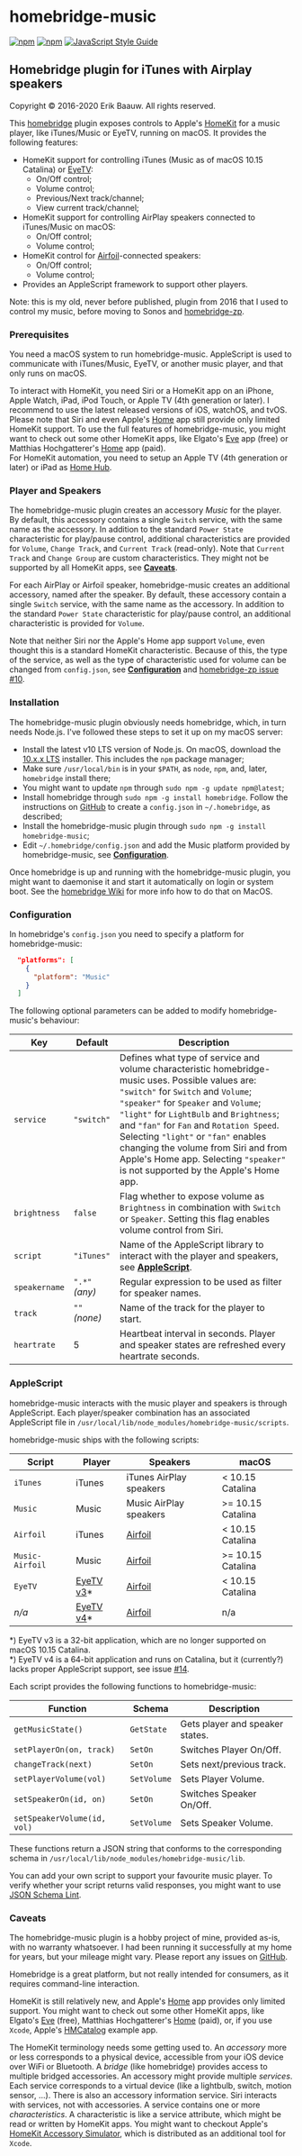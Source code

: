 # homebridge-music
[![npm](https://img.shields.io/npm/dt/homebridge-music.svg)](https://www.npmjs.com/package/homebridge-music)
[![npm](https://img.shields.io/npm/v/homebridge-music.svg)](https://www.npmjs.com/package/homebridge-music)
[![JavaScript Style Guide](https://img.shields.io/badge/code_style-standard-brightgreen.svg)](https://standardjs.com)

## Homebridge plugin for iTunes with Airplay speakers
Copyright © 2016-2020 Erik Baauw. All rights reserved.

This [homebridge](https://github.com/nfarina/homebridge) plugin exposes controls to Apple's [HomeKit](http://www.apple.com/ios/home/) for a music player, like iTunes/Music or EyeTV, running on macOS.  It provides the following features:
- HomeKit support for controlling iTunes (Music as of macOS 10.15 Catalina) or [EyeTV](https://www.geniatech.eu/):
  - On/Off control;
  - Volume control;
  - Previous/Next track/channel;
  - View current track/channel;
- HomeKit support for controlling AirPlay speakers connected to iTunes/Music on macOS:
  - On/Off control;
  - Volume control;
- HomeKit control for [Airfoil](https://rogueamoeba.com/airfoil/)-connected speakers:
  - On/Off control;
  - Volume control;
- Provides an AppleScript framework to support other players.

Note: this is my old, never before published, plugin from 2016 that I used to control my music, before moving to Sonos and [homebridge-zp](https://github.com/ebaauw/homebridge-zp).

### Prerequisites
You need a macOS system to run homebridge-music.  AppleScript is used to communicate with iTunes/Music, EyeTV, or another music player, and that only runs on macOS.

To interact with HomeKit, you need Siri or a HomeKit app on an iPhone, Apple Watch, iPad, iPod Touch, or Apple TV (4th generation or later).  I recommend to use the latest released versions of iOS, watchOS, and tvOS.  
Please note that Siri and even Apple's [Home](https://support.apple.com/en-us/HT204893) app still provide only limited HomeKit support.  To use the full features of homebridge-music, you might want to check out some other HomeKit apps, like Elgato's [Eve](https://www.elgato.com/en/eve/eve-app) app (free) or Matthias Hochgatterer's [Home](http://selfcoded.com/home/) app (paid).  
For HomeKit automation, you need to setup an Apple TV (4th generation or later) or iPad as [Home Hub](https://support.apple.com/en-us/HT207057).


### Player and Speakers
The homebridge-music plugin creates an accessory *Music* for the player.  By default, this accessory contains a single `Switch` service, with the same name as the accessory.  In addition to the standard `Power State` characteristic for play/pause control, additional characteristics are provided for `Volume`, `Change Track`, and `Current Track` (read-only).  Note that `Current Track` and `Change Group` are custom characteristics.  They might not be supported by all HomeKit apps, see [**Caveats**](#caveats).  

For each AirPlay or Airfoil speaker, homebridge-music creates an additional accessory, named after the speaker.  By default, these accessory contain a single `Switch` service, with the same name as the accessory.  In addition to the standard `Power State` characteristic for play/pause control, an additional characteristic is provided for `Volume`.

Note that neither Siri nor the Apple's Home app support `Volume`, even thought this is a standard HomeKit characteristic.  Because of this, the type of the service, as well as the type of characteristic used for volume can be changed from `config.json`, see [**Configuration**](#configuration) and [homebridge-zp issue #10](https://github.com/ebaauw/homebridge-zp/issues/10).

### Installation
The homebridge-music plugin obviously needs homebridge, which, in turn needs Node.js.  I've followed these steps to set it up on my macOS server:

- Install the latest v10 LTS version of Node.js.  On macOS, download the [10.x.x LTS](https://nodejs.org) installer.  This includes the `npm` package manager;
- Make sure `/usr/local/bin` is in your `$PATH`, as `node`, `npm`, and, later, `homebridge` install there;
- You might want to update `npm` through `sudo npm -g update npm@latest`;
- Install homebridge through `sudo npm -g install homebridge`.  Follow the instructions on [GitHub](https://github.com/nfarina/homebridge#installation) to create a `config.json` in `~/.homebridge`, as described;
- Install the homebridge-music plugin through `sudo npm -g install homebridge-music`;
- Edit `~/.homebridge/config.json` and add the Music platform provided by homebridge-music, see [**Configuration**](#configuration).

Once homebridge is up and running with the homebridge-music plugin, you might want to daemonise it and start it automatically on login or system boot.  See the [homebridge Wiki](https://github.com/nfarina/homebridge/wiki) for more info how to do that on MacOS.

### Configuration
In homebridge's `config.json` you need to specify a platform for homebridge-music:
```json
  "platforms": [
    {
      "platform": "Music"
    }
  ]
```
The following optional parameters can be added to modify homebridge-music's behaviour:

Key | Default | Description
--- | ------- | -----------
`service` | `"switch"` | Defines what type of service and volume characteristic homebridge-music uses.  Possible values are: `"switch"` for `Switch` and `Volume`; `"speaker"` for `Speaker` and `Volume`; `"light"` for `LightBulb` and `Brightness`; and `"fan"` for `Fan` and `Rotation Speed`.  Selecting `"light"` or `"fan"` enables changing the volume from Siri and from Apple's Home app.  Selecting `"speaker"` is not supported by the Apple's Home app.
`brightness` | `false` | Flag whether to expose volume as `Brightness` in combination with `Switch` or `Speaker`.  Setting this flag enables volume control from Siri.
`script` | `"iTunes"` | Name of the AppleScript library to interact with the player and speakers, see [**AppleScript**](#applescript).
`speakername` | `".*"` _(any)_ | Regular expression to be used as filter for speaker names.
`track` | `""` _(none)_ | Name of the track for the player to start.
`heartrate` | 5 |	Heartbeat interval in seconds.  Player and speaker states are refreshed every heartrate seconds.

### AppleScript
homebridge-music interacts with the music player and speakers is through AppleScript.  Each player/speaker combination has an associated AppleScript file in `/usr/local/lib/node_modules/homebridge-music/scripts`.

homebridge-music ships with the following scripts:

Script          | Player | Speakers | macOS
--------------- | -------| -------- | -----------
`iTunes`        | iTunes | iTunes AirPlay speakers | < 10.15 Catalina
`Music`         | Music  | Music AirPlay speakers | >= 10.15 Catalina
`Airfoil`       | iTunes | [Airfoil](https://www.rogueamoeba.com/airfoil) | < 10.15 Catalina
`Music-Airfoil` | Music  | [Airfoil](https://www.rogueamoeba.com/airfoil) | >= 10.15 Catalina
`EyeTV`         | [EyeTV v3](https://www.geniatech.eu/product/eyetv-3/)* | [Airfoil](https://www.rogueamoeba.com/airfoil) | < 10.15 Catalina
_n/a_           | [EyeTV v4](https://www.geniatech.eu/product/eyetv-4/)* | [Airfoil](https://www.rogueamoeba.com/airfoil) | n/a

\*) EyeTV v3 is a 32-bit application, which are no longer supported on macOS 10.15 Catalina.<br>
\*) EyeTV v4 is a 64-bit application and runs on Catalina,
but it (currently?) lacks proper AppleScript support,
see issue [#14](https://github.com/ebaauw/homebridge-music/issues/14).

Each script provides the following functions to homebridge-music:

Function | Schema | Description
--- | ------- | -----------
`getMusicState()` | `GetState` | Gets player and speaker states.
`setPlayerOn(on, track)` | `SetOn` |	Switches Player On/Off.
`changeTrack(next)` | `SetOn` | Sets next/previous track.
`setPlayerVolume(vol)` | `SetVolume` | Sets Player Volume.
`setSpeakerOn(id, on)` | `SetOn` | Switches Speaker On/Off.
`setSpeakerVolume(id, vol)` | `SetVolume` | Sets Speaker Volume.

These functions return a JSON string that conforms to the corresponding schema in `/usr/local/lib/node_modules/homebridge-music/lib`.

You can add your own script to support your favourite music player.  To verify whether your script returns valid responses, you might want to use [JSON Schema Lint](http://jsonschemalint.com/).

### Caveats
The homebridge-music plugin is a hobby project of mine, provided as-is, with no warranty whatsoever.  I had been running it successfully at my home for years, but your mileage might vary.  Please report any issues on [GitHub](https://github.com/ebaauw/homebridge-music/issues).

Homebridge is a great platform, but not really intended for consumers, as it requires command-line interaction.

HomeKit is still relatively new, and Apple's [Home](https://support.apple.com/en-us/HT204893) app provides only limited support.  You might want to check out some other HomeKit apps, like Elgato's [Eve](https://www.elgato.com/en/eve/eve-app) (free), Matthias Hochgatterer's [Home](http://selfcoded.com/home/) (paid), or, if you use `Xcode`, Apple's [HMCatalog](https://developer.apple.com/library/content/samplecode/HomeKitCatalog/Introduction/Intro.html#//apple_ref/doc/uid/TP40015048-Intro-DontLinkElementID_2) example app.

The HomeKit terminology needs some getting used to.  An _accessory_ more or less corresponds to a physical device, accessible from your iOS device over WiFi or Bluetooth.  A _bridge_ (like homebridge) provides access to multiple bridged accessories.  An accessory might provide multiple _services_.  Each service corresponds to a virtual device (like a lightbulb, switch, motion sensor, ...).  There is also an accessory information service.  Siri interacts with services, not with accessories.  A service contains one or more _characteristics_.  A characteristic is like a service attribute, which might be read or written by HomeKit apps.  You might want to checkout Apple's [HomeKit Accessory Simulator](https://developer.apple.com/library/content/documentation/NetworkingInternet/Conceptual/HomeKitDeveloperGuide/TestingYourHomeKitApp/TestingYourHomeKitApp.html), which is distributed as an additional tool for `Xcode`.
